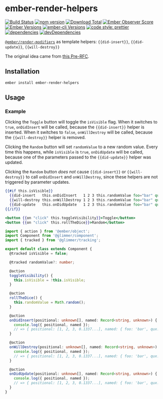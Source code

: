 # ember-render-helpers

[![Build Status](https://travis-ci.org/buschtoens/ember-render-helpers.svg)](https://travis-ci.org/buschtoens/ember-render-helpers)
[![npm version](https://badge.fury.io/js/ember-render-helpers.svg)](http://badge.fury.io/js/ember-render-helpers)
[![Download Total](https://img.shields.io/npm/dt/ember-render-helpers.svg)](http://badge.fury.io/js/ember-render-helpers)
[![Ember Observer Score](https://emberobserver.com/badges/ember-render-helpers.svg)](https://emberobserver.com/addons/ember-render-helpers)
[![Ember Versions](https://img.shields.io/badge/Ember.js%20Versions-%5E3.8-brightgreen.svg)](https://travis-ci.org/buschtoens/ember-render-helpers)
[![ember-cli Versions](https://img.shields.io/badge/ember--cli%20Versions-%5E2.13%20%7C%7C%20%5E3.0-brightgreen.svg)](https://travis-ci.org/buschtoens/ember-render-helpers)
[![code style: prettier](https://img.shields.io/badge/code_style-prettier-ff69b4.svg)](https://github.com/prettier/prettier)
[![dependencies](https://img.shields.io/david/buschtoens/ember-render-helpers.svg)](https://david-dm.org/buschtoens/ember-render-helpers)
[![devDependencies](https://img.shields.io/david/dev/buschtoens/ember-render-helpers.svg)](https://david-dm.org/buschtoens/ember-render-helpers)

[`@ember/render-modifiers`][render-modifiers] as template helpers:
`{{did-insert}}`, `{{did-update}}`, `{{will-destroy}}`

The original idea came from [this Pre-RFC][pre-rfc].

[render-modifiers]: https://github.com/emberjs/ember-render-modifiers#readme
[pre-rfc]: https://github.com/emberjs/rfcs/issues/484

## Installation

```
ember install ember-render-helpers
```

## Usage

### Example

Clicking the `Toggle` button will toggle the `isVisible` flag. When it switches
to `true`, `onDidInsert` will be called, because the `{{did-insert}}` helper is
inserted. When it switches to `false`, `onWillDestroy` will be called, because
the `{{will-destroy}}` helper is removed.

Clicking the `Random` button will set `randomValue` to a new random value. Every
time this happens, while `isVisible` is `true`, `onDidUpdate` will be called,
because one of the parameters passed to the `{{did-update}}` helper was updated.

Clicking the `Random` button _does not_ cause `{{did-insert}}` or
`{{will-destroy}}` to call `onDidInsert` and `onWillDestroy`, since these
helpers are not triggered by parameter updates.

```hbs
{{#if this.isVisible}}
  {{did-insert   this.onDidInsert   1 2 3 this.randomValue foo="bar" qux="baz"}}
  {{will-destroy this.onWillDestroy 1 2 3 this.randomValue foo="bar" qux="baz"}}
  {{did-update   this.onDidUpdate   1 2 3 this.randomValue foo="bar" qux="baz"}}
{{/if}}

<button {{on "click" this.toggleVisibility}}>Toggle</button>
<button {{on "click" this.rollTheDice}}>Random</button>
```

```ts
import { action } from '@ember/object';
import Component from '@glimmer/component';
import { tracked } from '@glimmer/tracking';

export default class extends Component {
  @tracked isVisible = false;

  @tracked randomValue?: number;

  @action
  toggleVisibility() {
    this.isVisible = !this.isVisible;
  }

  @action
  rollTheDice() {
    this.randomValue = Math.random();
  }

  @action
  onDidInsert(positional: unknown[], named: Record<string, unknown>) {
    console.log({ positional, named });
    // => { positional: [1, 2, 3, 0.1337...], named: { foo: 'bar', qux: 'baz' } }
  }

  @action
  onWillDestroy(positional: unknown[], named: Record<string, unknown>) {
    console.log({ positional, named });
    // => { positional: [1, 2, 3, 0.1337...], named: { foo: 'bar', qux: 'baz' } }
  }

  @action
  onDidUpdate(positional: unknown[], named: Record<string, unknown>) {
    console.log({ positional, named });
    // => { positional: [1, 2, 3, 0.1337...], named: { foo: 'bar', qux: 'baz' } }
  }
}
```
